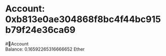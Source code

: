 
Account: 0xb813e0ae304868f8bc4f44bc915b79f24e36ca69
===================================================
  
#📜Account  
Balance: 0.16592265316666652 Ether